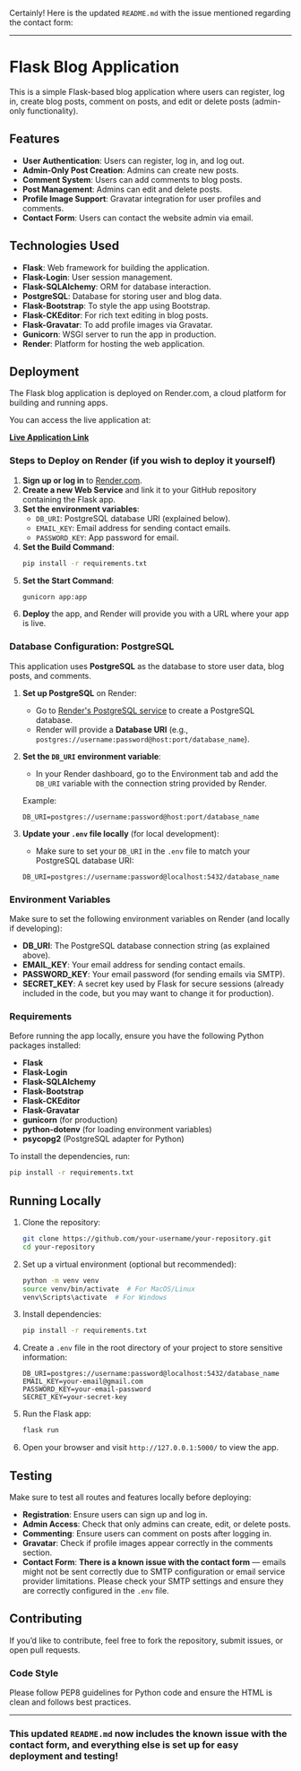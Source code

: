 Certainly! Here is the updated `README.md` with the issue mentioned regarding the contact form:

---

# Flask Blog Application

This is a simple Flask-based blog application where users can register, log in, create blog posts, comment on posts, and edit or delete posts (admin-only functionality).

## Features

- **User Authentication**: Users can register, log in, and log out.
- **Admin-Only Post Creation**: Admins can create new posts.
- **Comment System**: Users can add comments to blog posts.
- **Post Management**: Admins can edit and delete posts.
- **Profile Image Support**: Gravatar integration for user profiles and comments.
- **Contact Form**: Users can contact the website admin via email.

## Technologies Used

- **Flask**: Web framework for building the application.
- **Flask-Login**: User session management.
- **Flask-SQLAlchemy**: ORM for database interaction.
- **PostgreSQL**: Database for storing user and blog data.
- **Flask-Bootstrap**: To style the app using Bootstrap.
- **Flask-CKEditor**: For rich text editing in blog posts.
- **Flask-Gravatar**: To add profile images via Gravatar.
- **Gunicorn**: WSGI server to run the app in production.
- **Render**: Platform for hosting the web application.

## Deployment

The Flask blog application is deployed on Render.com, a cloud platform for building and running apps.

You can access the live application at:

[**Live Application Link**](https://blog-deployment-27j8.onrender.com/)

### Steps to Deploy on Render (if you wish to deploy it yourself)

1. **Sign up or log in** to [Render.com](https://render.com).
2. **Create a new Web Service** and link it to your GitHub repository containing the Flask app.
3. **Set the environment variables**:
   - `DB_URI`: PostgreSQL database URI (explained below).
   - `EMAIL_KEY`: Email address for sending contact emails.
   - `PASSWORD_KEY`: App password for email.
4. **Set the Build Command**:
   ```bash
   pip install -r requirements.txt
   ```
5. **Set the Start Command**:
   ```bash
   gunicorn app:app
   ```
6. **Deploy** the app, and Render will provide you with a URL where your app is live.

### Database Configuration: PostgreSQL

This application uses **PostgreSQL** as the database to store user data, blog posts, and comments.

1. **Set up PostgreSQL** on Render:
   - Go to [Render's PostgreSQL service](https://render.com/docs/databases) to create a PostgreSQL database.
   - Render will provide a **Database URI** (e.g., `postgres://username:password@host:port/database_name`).

2. **Set the `DB_URI` environment variable**:
   - In your Render dashboard, go to the Environment tab and add the `DB_URI` variable with the connection string provided by Render.

   Example:
   ```env
   DB_URI=postgres://username:password@host:port/database_name
   ```

3. **Update your `.env` file locally** (for local development):
   - Make sure to set your `DB_URI` in the `.env` file to match your PostgreSQL database URI:
   ```env
   DB_URI=postgres://username:password@localhost:5432/database_name
   ```

### Environment Variables

Make sure to set the following environment variables on Render (and locally if developing):

- **DB_URI**: The PostgreSQL database connection string (as explained above).
- **EMAIL_KEY**: Your email address for sending contact emails.
- **PASSWORD_KEY**: Your email password (for sending emails via SMTP).
- **SECRET_KEY**: A secret key used by Flask for secure sessions (already included in the code, but you may want to change it for production).

### Requirements

Before running the app locally, ensure you have the following Python packages installed:

- **Flask**
- **Flask-Login**
- **Flask-SQLAlchemy**
- **Flask-Bootstrap**
- **Flask-CKEditor**
- **Flask-Gravatar**
- **gunicorn** (for production)
- **python-dotenv** (for loading environment variables)
- **psycopg2** (PostgreSQL adapter for Python)

To install the dependencies, run:

```bash
pip install -r requirements.txt
```

## Running Locally

1. Clone the repository:

   ```bash
   git clone https://github.com/your-username/your-repository.git
   cd your-repository
   ```

2. Set up a virtual environment (optional but recommended):

   ```bash
   python -m venv venv
   source venv/bin/activate  # For MacOS/Linux
   venv\Scripts\activate  # For Windows
   ```

3. Install dependencies:

   ```bash
   pip install -r requirements.txt
   ```

4. Create a `.env` file in the root directory of your project to store sensitive information:

   ```env
   DB_URI=postgres://username:password@localhost:5432/database_name
   EMAIL_KEY=your-email@gmail.com
   PASSWORD_KEY=your-email-password
   SECRET_KEY=your-secret-key
   ```

5. Run the Flask app:

   ```bash
   flask run
   ```

6. Open your browser and visit `http://127.0.0.1:5000/` to view the app.

## Testing

Make sure to test all routes and features locally before deploying:

- **Registration**: Ensure users can sign up and log in.
- **Admin Access**: Check that only admins can create, edit, or delete posts.
- **Commenting**: Ensure users can comment on posts after logging in.
- **Gravatar**: Check if profile images appear correctly in the comments section.
- **Contact Form**: **There is a known issue with the contact form** — emails might not be sent correctly due to SMTP configuration or email service provider limitations. Please check your SMTP settings and ensure they are correctly configured in the `.env` file.

## Contributing

If you’d like to contribute, feel free to fork the repository, submit issues, or open pull requests. 

### Code Style

Please follow PEP8 guidelines for Python code and ensure the HTML is clean and follows best practices.

---

### This updated `README.md` now includes the known issue with the contact form, and everything else is set up for easy deployment and testing!
